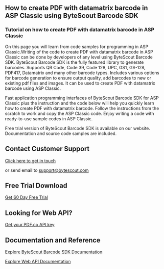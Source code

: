 ## How to create PDF with datamatrix barcode in ASP Classic using ByteScout Barcode SDK

### Tutorial on how to create PDF with datamatrix barcode in ASP Classic

On this page you will learn from code samples for programming in ASP Classic.Writing of the code to create PDF with datamatrix barcode in ASP Classic can be done by developers of any level using ByteScout Barcode SDK. ByteScout Barcode SDK is the fully featured library to generate barcodes. Supports QR Code, Code 39, Code 128, UPC, GS1, GS-128, PDF417, Datamatrix and many other barcode types. Includes various options for barcode generation to ensure output quality, add barcodes to new or existing pdf files and images. It can be used to create PDF with datamatrix barcode using ASP Classic.

Fast application programming interfaces of ByteScout Barcode SDK for ASP Classic plus the instruction and the code below will help you quickly learn how to create PDF with datamatrix barcode. Follow the instructions from the scratch to work and copy the ASP Classic code. Enjoy writing a code with ready-to-use sample codes in ASP Classic.

Free trial version of ByteScout Barcode SDK is available on our website. Documentation and source code samples are included.

## Contact Customer Support

[Click here to get in touch](https://bytescout.zendesk.com/hc/en-us/requests/new?subject=ByteScout%20Barcode%20SDK%20Question)

or send email to [support@bytescout.com](mailto:support@bytescout.com?subject=ByteScout%20Barcode%20SDK%20Question) 

## Free Trial Download

[Get 60 Day Free Trial](https://bytescout.com/download/web-installer?utm_source=github-readme)

## Looking for Web API? 

[Get your PDF.co API key](https://pdf.co/documentation/api?utm_source=github-readme)

## Documentation and Reference

[Explore ByteScout Barcode SDK Documentation](https://bytescout.com/documentation/index.html?utm_source=github-readme)

[Explore Web API Documentation](https://pdf.co/documentation/api?utm_source=github-readme)